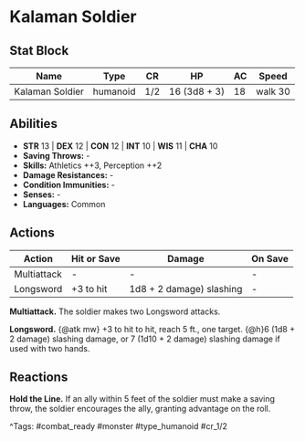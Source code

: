 # Kalaman Soldier

## Stat Block

| Name | Type | CR | HP | AC | Speed |
|------|------|----|----|----|-------|
| Kalaman Soldier | humanoid | 1/2 | 16 (3d8 + 3) | 18 | walk 30 |

## Abilities

- **STR** 13 | **DEX** 12 | **CON** 12 | **INT** 10 | **WIS** 11 | **CHA** 10
- **Saving Throws:** -  
- **Skills:** Athletics ++3, Perception ++2  
- **Damage Resistances:** -  
- **Condition Immunities:** -  
- **Senses:** -  
- **Languages:** Common


## Actions

| Action | Hit or Save | Damage | On Save |
|--------|--------------|--------|----------|
| Multiattack | - | - | - |
| Longsword | +3 to hit | 1d8 + 2 damage) slashing | - |

**Multiattack.** The soldier makes two Longsword attacks.

**Longsword.** {@atk mw} +3 to hit to hit, reach 5 ft., one target. {@h}6 (1d8 + 2 damage) slashing damage, or 7 (1d10 + 2 damage) slashing damage if used with two hands.

## Reactions

**Hold the Line.** If an ally within 5 feet of the soldier must make a saving throw, the soldier encourages the ally, granting advantage on the roll.



^Tags: #combat_ready #monster #type_humanoid #cr_1/2